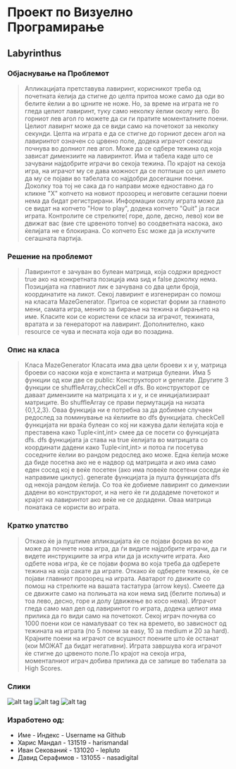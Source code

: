 # Проект по Визуелно Програмирање
## Labyrinthus

### Објаснување на Проблемот

> Апликацијата претставува лавиринт, корисникот треба од почетната ќелија да стигне до целта притоа може само да оди во белите ќелии а во црните не ноже. Но, за време на играта не го гледа целиот лавиринт, туку само неколку ќелии околу него. Во горниот лев агол го можете да си ги пратите моменталните поени. Целиот лавирнт може да се види само на почетокот за неколку секунди. Целта на играта е да се стигне до горниот десен агол на лавиринтот означен со црвено поле, додека играчот секогаш почнува во долниот лев агол. Може да се одбере тежина од која зависат димензиите на лавиринтот. Има и табела каде што се зачувани најдобрите играчи во секоја тежина. По крајот на секоја игра, на играчот му се дава можност да се потпише со цел името да му се појави во табелата со најдобри досегашни поени. Доколку тоа тој не сака да го направи може едноставно да го кликне "X" копчето на новиот прозорец и неговите сегашни поени нема да бидат регистрирани. Информации околу играта може да се видат на копчето "How to play", додека копчето "Quit" ја гаси играта.
Контролите се стрелките( горе, доле, десно, лево) кои ве движат вас (вие сте црвеното топче) во соодветната насока, ако ќелијата не е блокирана. Со копчето Еѕс може да ја исклучите сегашната партија. 

### Решение на проблемот

> Лавиринтот е зачуван во булеан матрица, која содржи вредност true ако на конкретната позиција има ѕид и false доколку нема. Позицијата на главниот лик е зачувана со два цели броја, координатите на ликот. Секој лавиринт е изгенериран со помош на класата MazeGenerator. Притоа се користат форми за главното мени, самата игра, менито за бирање на тежина и бирањето на име. Класите кои се користени се класи за играчот, тежината, вратата и за генераторот на лавиринт. Дополнително, како resource се чува и песната која оди во позадина. 

### Опис на класа

> Класа MazeGenerator
Класата има два цели броеви х и у, матрица броеви со насоки која е константа и матрица булеани.
Има 5 функции од кои две се public: Конструкторот и generate.
Другите 3 функции се shuffleArray,checkCell и dfs. 
Во конструкторот се даваат димензиите на матрицата x и у, и се иницијализираат матриците.
Во shuffleArray се прави пермутација на низата {0,1,2,3}. Оваа функција ни е потребна за да добиеме случаен редослед за поминување на ќелиите во dfs функцијата.
checkCell функцијата ни враќа булеан со кој ни кажува дали ќелијата која е преставена како Tuple<int,int> смее да се посети со функцијата dfs.
dfs функцијата ја става на true ќелијата во матрицата со координати дадени како Tuple<int,int> и потоа ги посетува соседните ќелии во рандом редослед ако може. Една ќелија може да биде посетна ако не е надвор од матрицата и ако има само еден сосед кој е веќе посетен (ако има повеќе посетени соседи ќе направиме циклус).
generate функцијата ја пушта функцијата dfs од некоја рандом ќелија. Со тоа ќе добиеме лавиринт со димензии дадени во конструкторот, и на него ќе ги додадеме почетокот и крајот на лавиринтот ако веќе не се додадени. Оваа матрица понатака се користи во играта.

### Кратко упатство

> Откако ќе ја пуштиме апликацијата ќе се појави форма во кое може да почнете нова игра, да ѓи видите најдобрите играчи, да ги видете инструкциите за игра или да ја исклучите играта.
Ако одбете нова игра, ќе се појави форма во која треба да одберете тежина на која сакате да играте. Откако ќе одберете тежина, ќе се појави главниот прозорец на играта.
Аватарот го движите со помош на стрелките на вашата тастатура (arrow keys). Смеете да се движите само на полињата на кои нема ѕид (белите полиња) и тоа лево, десно, горе и долу (движење во косо нема). Играчот гледа само мал дел од лавиринтот го играта, додека целиот има прилика да го види само на почетокот. Секој играч почнува со 1000 поени кои се намалуваат со тек на времето, во зависност од тежината на играта (по 5 поени за easy, 10 за medium и 20 за hard). Крајните поени на играчот се всушност поените што ќе останат (кои МОЖАТ да бидат негативни). Играта завршува кога играчот ќе стигне до црвеното поле.По крајот на секоја игра, моменталниот играч добива прилика да се запише во табелата за High Scores. 

### Слики

![alt tag](http://i.imgur.com/8VlILy1.png) 
![alt tag](http://i.imgur.com/Xbgfcn7.png) 
![alt tag](http://i.imgur.com/Rz2TUmD.png) 

### Изработено од:
* Име - Индекс - Username на Github
* Харис Мандал - 131519 - harismandal
* Иван Секованиќ - 131020 - lepluto
* Давид Серафимов - 131055 - nasadigital
